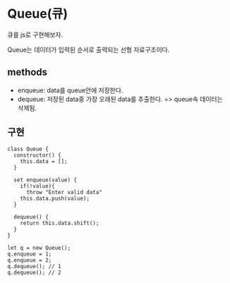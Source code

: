 # Queue(큐)
큐를 js로 구현해보자.

Queue는 데이터가 입력된 순서로 출력되는 선형 자료구조이다. 

## methods
- enqueue: data를 queue안에 저장한다.
- dequeue: 저장된 data중 가장 오래된 data를 추출한다. => queue속 데이터는 삭제됨.


## 구현
```
class Queue {
  constructor() {
    this.data = [];
  }
  
  set enqueue(value) {
    if(!value){
      throw "Enter valid data"
    this.data.push(value);
  }
  
  dequeue() {
    return this.data.shift();
  }
}

let q = new Queue();
q.enqueue = 1;
q.enqueue = 2;
q.dequeue(); // 1
q.dequeue(); // 2
```
